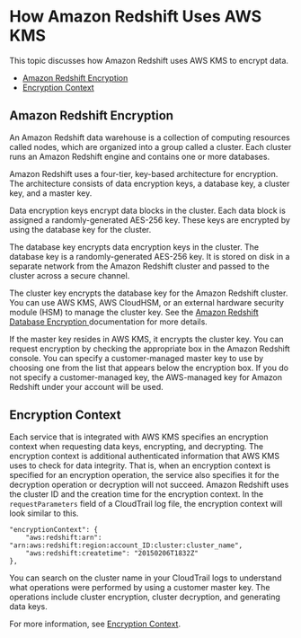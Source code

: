 # How Amazon Redshift Uses AWS KMS<a name="services-redshift"></a>

This topic discusses how Amazon Redshift uses AWS KMS to encrypt data\.


+ [Amazon Redshift Encryption](#rs-encryption)
+ [Encryption Context](#rs-encryptioncontext)

## Amazon Redshift Encryption<a name="rs-encryption"></a>

An Amazon Redshift data warehouse is a collection of computing resources called nodes, which are organized into a group called a cluster\. Each cluster runs an Amazon Redshift engine and contains one or more databases\. 

Amazon Redshift uses a four\-tier, key\-based architecture for encryption\. The architecture consists of data encryption keys, a database key, a cluster key, and a master key\. 

Data encryption keys encrypt data blocks in the cluster\. Each data block is assigned a randomly\-generated AES\-256 key\. These keys are encrypted by using the database key for the cluster\. 

The database key encrypts data encryption keys in the cluster\. The database key is a randomly\-generated AES\-256 key\. It is stored on disk in a separate network from the Amazon Redshift cluster and passed to the cluster across a secure channel\. 

The cluster key encrypts the database key for the Amazon Redshift cluster\. You can use AWS KMS, AWS CloudHSM, or an external hardware security module \(HSM\) to manage the cluster key\. See the [ Amazon Redshift Database Encryption ](http://docs.aws.amazon.com/redshift/latest/mgmt/working-with-db-encryption.html) documentation for more details\. 

If the master key resides in AWS KMS, it encrypts the cluster key\. You can request encryption by checking the appropriate box in the Amazon Redshift console\. You can specify a customer\-managed master key to use by choosing one from the list that appears below the encryption box\. If you do not specify a customer\-managed key, the AWS\-managed key for Amazon Redshift under your account will be used\. 

## Encryption Context<a name="rs-encryptioncontext"></a>

Each service that is integrated with AWS KMS specifies an encryption context when requesting data keys, encrypting, and decrypting\. The encryption context is additional authenticated information that AWS KMS uses to check for data integrity\. That is, when an encryption context is specified for an encryption operation, the service also specifies it for the decryption operation or decryption will not succeed\. Amazon Redshift uses the cluster ID and the creation time for the encryption context\. In the `requestParameters` field of a CloudTrail log file, the encryption context will look similar to this\. 

```
"encryptionContext": {
    "aws:redshift:arn": "arn:aws:redshift:region:account_ID:cluster:cluster_name",
    "aws:redshift:createtime": "20150206T1832Z"
},
```

 You can search on the cluster name in your CloudTrail logs to understand what operations were performed by using a customer master key\. The operations include cluster encryption, cluster decryption, and generating data keys\. 

For more information, see [Encryption Context](encryption-context.md)\.